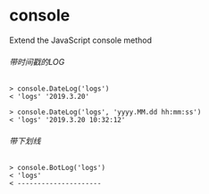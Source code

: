# console
Extend the JavaScript console method


###### 带时间戳的LOG
```
> console.DateLog('logs')
< 'logs' '2019.3.20'

> console.DateLog('logs', 'yyyy.MM.dd hh:mm:ss')
< 'logs' '2019.3.20 10:32:12'
```

###### 带下划线
```
> console.BotLog('logs')
< 'logs' 
< ---------------------
```